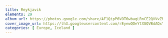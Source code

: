 ```yaml
---
title: Reykjavik
elements: 29
album_url: https://photos.google.com/share/AF1QipP6VOT6wbagLRnCE2QVVvZhi_GnWhjJxGDM88xCkgGRF3KxzXgUcHRFxQWt5XjBVw?key=cHNJZmoxV1N5NUxkQm8zR1ZNaUVMSk40clJVN2N3
cover_image_url: https://lh3.googleusercontent.com/rEyewQOeYtXGQVBdAQxYjvOkU2bADehF2YF4vdY7RrcsHnGiNLYDMSjYdldLJH2zNZvxREYRiQXziQ-8y8Sbut4V1J1q2P4lLg8Ln3P49nA-sxBGrMNwn6cg8pyAMg8jYkZnzGRdcKIVtjRwG4L3oW1-nwGHh6_2kVWhtzpXxBgC1Ym21Eb4d4fPp7VZxtjf2HLBiH9w69h2CXkR60Yl0rRmIi-DN32yNzCs4TXHneBvOCD0T3bZn78viz6oyvf85PdtC73FWhe1TBW0LNPmTNwWvVmWSPg-Dpfe6gjg2dY-A9cA7BE7GX3pvR6fNbwRXxHbeqJamZumFd9x3Ueo_1LcjOoQugb7ePNRYdqtRKBVzp2uKbvCWT01V1kSN0Fmc-IkaeKW6tMqAvcmZqQfDdNREQur_xMGwoCg205CQ5Zi3qn5GZFhZVBAagFeRRGaBv2xZA5672VwpsIWd7VW9Mp0FQPrzdZfZHWWKK3A1Sv1EMV9UCP27dJt283mwchcjFmdNN6MAVr8UhbGq1Ti8qdSPkpmk5R3s-6xuTNsS4FemlWfG3GpN2T0aIdg1hvV4jNsdIkmbckFjW7DDgJULkcJei8YEwpNmmI99EqTB82CsSeKn1iV1MX2ATRNaglIDUxLeajc6Wk4ZVnDgLeh-HRJ2q930e2R=s195-p-k-no
categories: [ Europe, Iceland ]
---
```


